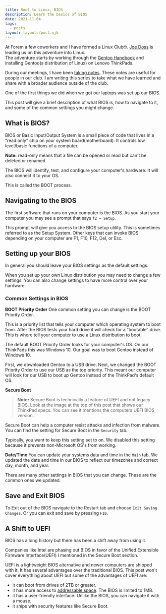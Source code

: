 ```yaml
---
title: Root to Linux, BIOS
description: Learn the basics of BIOS
date: 2021-11-04
tags:
  - posts
layout: layouts/post.njk
---
```


At Forem a few coworkers and I have formed a Linux Club🤓. 
[Joe Doss](https://twitter.com/jdoss) is leading us on this adventure into Linux.  
The adventure starts by working through the [Gentoo Handbook](https://wiki.gentoo.org/wiki/Handbook:AMD64) and installing Gentoo(a distribution of Linux) on Lenovo ThinkPads. 

During our meetings, I have been [taking notes](https://github.com/cmgorton/linuxclub_notes). These notes are useful for people in our club. 
I am writing this series to take what we have learned and share with a broader audience outside of the club. 

One of the first things we did when we got our laptops was set up our BIOS. 

This post will give a brief description of what BIOS is, how to navigate to it, and some of the common settings you might change. 

## What is BIOS?
BIOS or Basic Input/Output System is a small piece of code that lives in a “read only” chip on your system board(motherboard). 
It controls low level/basic functions of a computer.

**Note:**  read-only means that a file can be opened or read but can't be deleted or renamed. 

The BIOS will identify, test, and configure your computer's hardware. It will also connect it to your OS. 

This is called the BOOT process. 

## Navigating to the BIOS
The first software that runs on your computer is the BIOS. 
As you start your computer you may see a prompt that says `f2 = Setup`.

This prompt will give you access to the BIOS setup utility. This is sometimes referred to as the Setup System. 
Other keys that can invoke BIOS depending on your computer are F1, F10, F12, Del, or Esc.

## Setting up your BIOS
In general you should leave your BIOS settings as the default settings. 

When you set up your own Linux distribution you may need to change a few settings. You can also change settings to have more control over your hardware. 

### Common Settings in BIOS
**BOOT Priority Order**
One common setting you can change is the BOOT Priority Order. 

This is a priority list that tells your computer which operating system to boot from. 
After the BIOS tests your hard drive it will check for a “bootable” drive. 
This is where tell your computer to use a Linux distribution to boot. 

The default BOOT Priority Order looks for your computer's OS. On our ThinkPads this was Windows 10. 
Our goal was to boot Gentoo instead of Windows 10. 

First, we downloaded Gentoo to a USB drive. Next, we changed the BOOT Priority Order to use our USB as the top priority. This meant our computer will look for our USB to boot up Gentoo instead of the ThinkPad's default OS.


**Secure Boot**
> **Note:** Secure Boot is technically a feature of UEFI and not legacy BIOS. 
Look at the image at the top of this post that shows our ThinkPad specs. You can see it mentions the computers UEFI BIOS version.

Secure Boot can help a computer resist attacks and infection from malware. You can find the setting for Secure Boot in the `Security` tab.

Typically, you want to keep this setting set to on. We disabled this setting because it prevents non-Microsoft OS's from working. 

**Date/Time**
You can update your systems data and time in the `Main` tab. We updated the date and time in our BIOS to reflect our timezones and correct day, month, and year. 

There are many other settings in BIOS that you can change. These are the common ones we updated.
 
## Save and Exit BIOS
To Exit out of the BIOS navigate to the Restart tab and choose `Exit Saving Changes`.
Or you can exit and save by pressing `F10`.

## A Shift to UEFI
BIOS has a long history but there has been a shift away from using it. 

Companies like Intel are phasing out BIOS in favor of the Unified Extensible Firmware Interface(UEFI) I mentioned in the Secure Boot section. 

UEFI is a lightweight BIOS alternative and newer computers are shipped with it. It has several advantages over the traditional BIOS. This post won't cover everything about UEFI but some of the advantages of UEFI are:
- it can boot from drives of 2TB or greater. 
- it has more access to [addressable space](https://searchstorage.techtarget.com/definition/address-space). The BIOS is limited to 1MB. 
- it has a user-friendly interface. Unlike the BIOS, you can navigate it with a mouse. 
- it ships with security features like Secure Boot.
